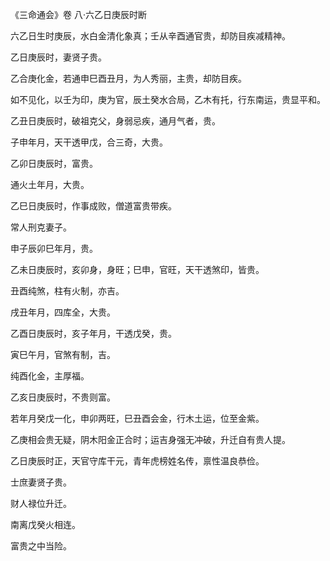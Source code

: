 《三命通会》卷 八·六乙日庚辰时断

六乙日生时庚辰，水白金清化象真；壬从辛酉通官贵，却防目疾减精神。

乙日庚辰时，妻贤子贵。

乙合庚化金，若通申巳酉丑月，为人秀丽，主贵，却防目疾。

如不见化，以壬为印，庚为官，辰土癸水合局，乙木有托，行东南运，贵显平和。

乙丑日庚辰时，破祖克父，身弱忌疾，通月气者，贵。

子申年月，天干透甲戊，合三奇，大贵。

乙卯日庚辰时，富贵。

通火土年月，大贵。

乙巳日庚辰时，作事成败，僧道富贵带疾。

常人刑克妻子。

申子辰卯巳年月，贵。

乙未日庚辰时，亥卯身，身旺；巳申，官旺，天干透煞印，皆贵。

丑酉纯煞，柱有火制，亦吉。

戌丑年月，四库全，大贵。

乙酉日庚辰时，亥子年月，干透戊癸，贵。

寅巳午月，官煞有制，吉。

纯酉化金，主厚福。

乙亥日庚辰时，不贵则富。

若年月癸戊一化，申卯两旺，巳丑酉会金，行木土运，位至金紫。

乙庚相会贵无疑，阴木阳金正合时；运吉身强无冲破，升迁自有贵人提。

乙日庚辰时正，天官守库干元，青年虎榜姓名传，禀性温良恭俭。

士庶妻贤子贵。

财人禄位升迁。

南离戊癸火相连。

富贵之中当险。

